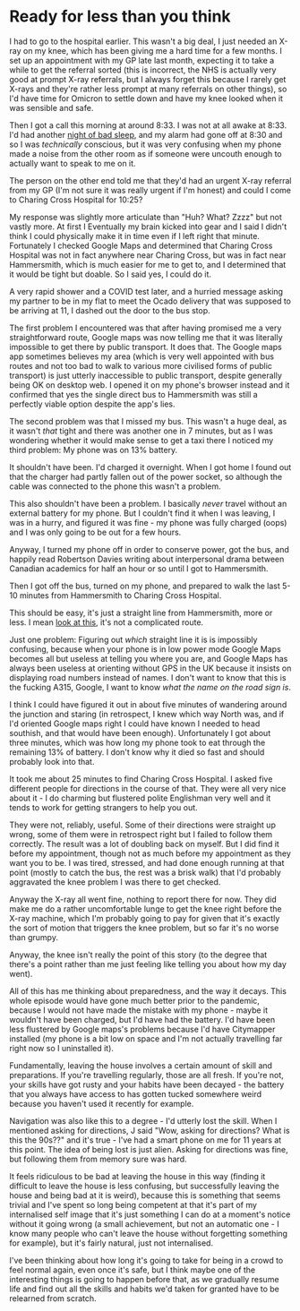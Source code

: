 # Ready for less than you think

I had to go to the hospital earlier. This wasn't a big deal, I just needed an X-ray on my knee, which has been giving me a hard time for a few months. I set up an appointment with my GP late last month, expecting it to take a while to get the referral sorted (this is incorrect, the NHS is actually very good at prompt X-ray referrals, but I always forget this because I rarely get X-rays and they're rather less prompt at many referrals on other things), so I'd have time for Omicron to settle down and have my knee looked when it was sensible and safe.

Then I got a call this morning at around 8:33. I was not at all awake at 8:33. I'd had another [night of bad sleep](https://notebook.drmaciver.com/posts/2022-01-04-14:48.html), and my alarm had gone off at 8:30 and so I was *technically* conscious, but it was very confusing when my phone made a noise from the other room as if someone were uncouth enough to actually want to speak to me on it.

The person on the other end told me that they'd had an urgent X-ray referral from my GP (I'm not sure it was really urgent if I'm honest) and could I come to Charing Cross Hospital for 10:25?

My response was slightly more articulate than "Huh? What? Zzzz" but not vastly more. At first I Eventually my brain kicked into gear and I said I didn't think I could physically make it in time even if I left right that minute. Fortunately I checked Google Maps and determined that Charing Cross Hospital was not in fact anywhere near Charing Cross, but was in fact near Hammersmith, which is much easier for me to get to, and I determined that it would be tight but doable. So I said yes, I could do it.

A very rapid shower and a COVID test later, and a hurried message asking my partner to be in my flat to meet the Ocado delivery that was supposed to be arriving at 11, I dashed out the door to the bus stop.

The first problem I encountered was that after having promised me a very straightforward route, Google maps was now telling me that it was literally impossible to get there by public transport. It does that. The Google maps app sometimes believes my area (which is very well appointed with bus routes and not too bad to walk to various more civilised forms of public transport) is just utterly inaccessible to public transport, despite generally being OK on desktop web. I opened it on my phone's browser instead and it confirmed that yes the single direct bus to Hammersmith was still a perfectly viable option despite the app's lies.

The second problem was that I missed my bus. This wasn't a huge deal, as it wasn't *that* tight and there was another one in 7 minutes, but as I was wondering whether it would make sense to get a taxi there I noticed my third problem: My phone was on 13% battery.

It shouldn't have been. I'd charged it overnight. When I got home I found out that the charger had partly fallen out of the power socket, so although the cable was connected to the phone this wasn't a problem.

This also shouldn't have been a problem. I basically *never* travel without an external battery for my phone. But I couldn't find it when I was leaving, I was in a hurry, and figured it was fine - my phone was fully charged (oops) and I was only going to be out for a few hours.

Anyway, I turned my phone off in order to conserve power, got the bus, and happily read Robertson Davies writing about interpersonal drama between Canadian academics for half an hour or so until I got to Hammersmith.

Then I got off the bus, turned on my phone, and prepared to walk the last 5-10 minutes from Hammersmith to Charing Cross Hospital.

This should be easy, it's just a straight line from Hammersmith, more or less. I mean [look at this](https://www.google.co.uk/maps/dir/Hammersmith+Station,+London+W6+7AE/Charing+Cross+Hospital,+Fulham+Palace+Rd,+London+W6+8RF/@51.489909,-0.2257482,16.62z/data=!4m14!4m13!1m5!1m1!1s0x48760fb7e0b0070d:0x2398b7d670685535!2m2!1d-0.2248261!2d51.493483!1m5!1m1!1s0x48760fbbc7f7ed75:0x6cd065c43bb8bbf5!2m2!1d-0.2195543!2d51.4868889!3e2), it's not a complicated route.

Just one problem: Figuring out *which* straight line it is is impossibly confusing, because when your phone is in low power mode Google Maps becomes all but useless at telling you where you are, and Google Maps has always been useless at orienting without GPS in the UK because it insists on displaying road numbers instead of names. I don't want to know that this is the fucking A315, Google, I want to know *what the name on the road sign is*.

I think I could have figured it out in about five minutes of wandering around the junction and staring (in retrospect, I knew which way North was, and if I'd oriented Google maps right I could have known I needed to head southish, and that would have been enough). Unfortunately I got about three minutes, which was how long my phone took to eat through the remaining 13% of battery. I don't know why it died so fast and should probably look into that.

It took me about 25 minutes to find Charing Cross Hospital. I asked five different people for directions in the course of that. They were all very nice about it - I do charming but flustered polite Englishman very well and it tends to work for getting strangers to help you out.

They were not, reliably, useful. Some of their directions were straight up wrong, some of them were in retrospect right but I failed to follow them correctly. The result was a lot of doubling back on myself. But I did find it before my appointment, though not as much before my appointment as they want you to be. I was tired, stressed, and had done enough running at that point (mostly to catch the bus, the rest was a brisk walk) that I'd probably aggravated the knee problem I was there to get checked.

Anyway the X-ray all went fine, nothing to report there for now. They did make me do a rather uncomfortable lunge to get the knee right before the X-ray machine, which I'm probably going to pay for given that it's exactly the sort of motion that triggers the knee problem, but so far it's no worse than grumpy.

Anyway, the knee isn't really the point of this story (to the degree that there's a point rather than me just feeling like telling you about how my day went).

All of this has me thinking about preparedness, and the way it decays. This whole episode would have gone much better prior to the pandemic, because I would not have made the mistake with my phone - maybe it wouldn't have been charged, but I'd have had the battery. I'd have been less flustered by Google maps's problems because I'd have Citymapper installed (my phone is a bit low on space and I'm not actually travelling far right now so I uninstalled it).

Fundamentally, leaving the house involves a certain amount of skill and preparations. If you're travelling regularly, those are all fresh. If you're not, your skills have got rusty and your habits have been decayed - the battery that you always have access to has gotten tucked somewhere weird because you haven't used it recently for example.

Navigation was also like this to a degree - I'd utterly lost the skill. When I mentioned asking for directions, J said "Wow, asking for directions? What is this the 90s??" and it's true - I've had a smart phone on me for 11 years at this point. The idea of being lost is just alien. Asking for directions was fine, but following them from memory sure was hard.

It feels ridiculous to be bad at leaving the house in this way (finding it difficult to leave the house is less confusing, but successfully leaving the house and being bad at it is weird), because this is something that seems trivial and I've spent so long being competent at that it's part of my internalised self image that it's just something I can do at a moment's notice without it going wrong (a small achievement, but not an automatic one - I know many people who can't leave the house without forgetting something for example), but it's fairly natural, just not internalised.

I've been thinking about how long it's going to take for being in a crowd to feel normal again, even once it's safe, but I think maybe one of the interesting things is going to happen before that, as we gradually resume life and find out all the skills and habits we'd taken for granted have to be relearned from scratch.
